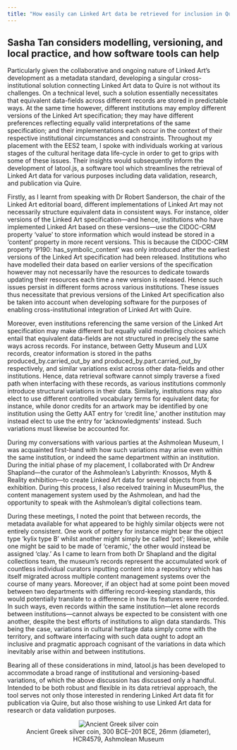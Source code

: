 ```yaml
---
title: "How easily can Linked Art data be retrieved for inclusion in Quire?"
---
```


## Sasha Tan considers modelling, versioning, and local practice, and how software tools can help

Particularly given the collaborative and ongoing nature of Linked Art’s development as a metadata standard, developing a singular cross-institutional solution connecting Linked Art data to Quire is not without its challenges. On a technical level, such a solution essentially necessitates that equivalent data-fields across different records are stored in predictable ways. At the same time however, different institutions may employ different versions of the Linked Art specification; they may have different preferences reflecting equally valid interpretations of the same specification; and their implementations each occur in the context of their respective institutional circumstances and constraints. Throughout my placement with the EES2 team, I spoke with individuals working at various stages of the cultural heritage data life-cycle in order to get to grips with some of these issues. Their insights would subsequently inform the development of latool.js, a software tool which streamlines the retrieval of Linked Art data for various purposes including data validation, research, and publication via Quire.

Firstly, as I learnt from speaking with Dr Robert Sanderson, the chair of the Linked Art editorial board, different implementations of Linked Art may not necessarily structure equivalent data in consistent ways. For instance, older versions of the Linked Art specification—and hence, institutions who have implemented Linked Art based on these versions—use the CIDOC-CRM property ‘value’ to store information which would instead be stored in a ‘content’ property in more recent versions. This is because the CIDOC-CRM property ‘P190: has_symbolic_content’ was only introduced after the earliest versions of the Linked Art specification had been released. Institutions who have modelled their data based on earlier versions of the specification however may not necessarily have the resources to dedicate towards updating their resources each time a new version is released. Hence such issues persist in different forms across various institutions. These issues thus necessitate that previous versions of the Linked Art specification also be taken into account when developing software for the purposes of enabling cross-institutional integration of Linked Art with Quire.

Moreover, even institutions referencing the same version of the Linked Art specification may make different but equally valid modelling choices which entail that equivalent data-fields are not structured in precisely the same ways across records. For instance, between Getty Museum and LUX records, creator information is stored in the paths produced_by.carried_out_by and produced_by.part.carried_out_by respectively, and similar variations exist across other data-fields and other institutions. Hence, data retrieval software cannot simply traverse a fixed path when interfacing with these records, as various institutions commonly introduce structural variations in their data. Similarly, institutions may also elect to use different controlled vocabulary terms for equivalent data; for instance, while donor credits for an artwork may be identified by one institution using the Getty AAT entry for ‘credit line,’ another institution may instead elect to use the entry for ‘acknowledgments’ instead. Such variations must likewise be accounted for.

During my conversations with various parties at the Ashmolean Museum, I was acquainted first-hand with how such variations may arise even within the same institution, or indeed the same department within an institution. During the initial phase of my placement, I collaborated with Dr Andrew Shapland—the curator of the Ashmolean’s Labyrinth: Knossos, Myth & Reality exhibition—to create Linked Art data for several objects from the exhibition. During this process, I also received training in MuseumPlus, the content management system used by the Ashmolean, and had the opportunity to speak with the Ashmolean’s digital collections team.

During these meetings, I noted the point that between records, the metadata available for what appeared to be highly similar objects were not entirely consistent. One work of pottery for instance might bear the object type ‘kylix type B’ whilst another might simply be called ‘pot’; likewise, while one might be said to be made of ‘ceramic,’ the other would instead be assigned ‘clay.’ As I came to learn from both Dr Shapland and the digital collections team, the museum’s records represent the accumulated work of countless individual curators inputting content into a repository which has itself migrated across multiple content management systems over the course of many years. Moreover, if an object had at some point been moved between two departments with differing record-keeping standards, this would potentially translate to a difference in how its features were recorded. In such ways, even records within the same institution—let alone records between institutions—cannot always be expected to be consistent with one another, despite the best efforts of institutions to align data standards. This being the case, variations in cultural heritage data simply come with the territory, and software interfacing with such data ought to adopt an inclusive and pragmatic approach cognisant of the variations in data which inevitably arise within and between institutions.

Bearing all of these considerations in mind, latool.js has been developed to accommodate a broad range of institutional and versioning-based variations, of which the above discussion has discussed only a handful. Intended to be both robust and flexible in its data retrieval approach, the tool serves not only those interested in rendering Linked Art data fit for publication via Quire, but also those wishing to use Linked Art data for research or data validation purposes.
 
<figure style="text-align: center;">
  <img src="https://dams.ashmus.ox.ac.uk/iiif/image/785801/full/thm/0/default.jpg" alt="Ancient Greek silver coin">
  <figcaption>Ancient Greek silver coin, 300 BCE–201 BCE, 26mm (diameter), HCR4579, Ashmolean Museum</figcaption>
</figure>
